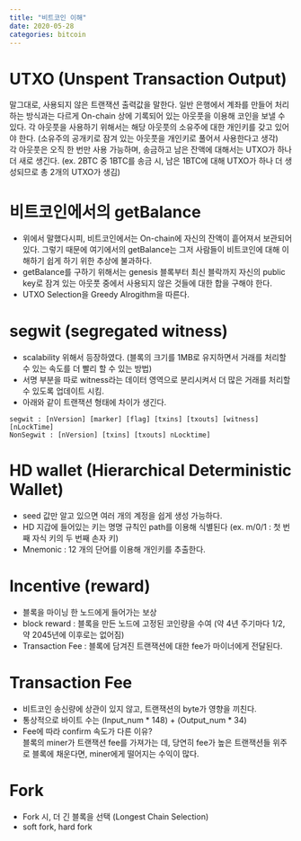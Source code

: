 ```yaml
---
title: "비트코인 이해"
date: 2020-05-28
categories: bitcoin
---
```


# UTXO (Unspent Transaction Output)
 말그대로, 사용되지 않은 트랜잭션 출력값을 말한다. 일반 은행에서 계좌를 만들어 처리하는 방식과는 다르게 On-chain 상에 기록되어 있는 아웃풋을 이용해 코인을 보낼 수 있다.
 각 아웃풋을 사용하기 위해서는 해당 아웃풋의 소유주에 대한 개인키를 갖고 있어야 한다. (소유주의 공개키로 잠겨 있는 아웃풋을 개인키로 풀어서 사용한다고 생각)   
 각 아웃풋은 오직  한 번만 사용 가능하며, 송금하고 남은 잔액에 대해서는 UTXO가 하나 더 새로 생긴다.
 (ex. 2BTC 중 1BTC를 송금 시, 남은 1BTC에 대해 UTXO가 하나 더 생성되므로 총 2개의 UTXO가 생김)
 
# 비트코인에서의 getBalance
  - 위에서 말했다시피, 비트코인에서는 On-chain에 자신의 잔액이 흩어져서 보관되어 있다. 그렇기 때문에 여기에서의 getBalance는 그저 사람들이 비트코인에 대해
  이해하기 쉽게 하기 위한 추상에 불과하다.   
  - getBalance를 구하기 위해서는 genesis 블록부터 최신 블락까지 자신의 public key로 잠겨 있는 아웃풋 중에서 사용되지 않은 것들에 대한 합을 구해야 한다.
  - UTXO Selection을 Greedy Alrogithm을 따른다.
  
# segwit (segregated witness)
- scalability 위해서 등장하였다. (블록의 크기를 1MB로 유지하면서 거래를 처리할 수 있는 속도를 더 빨리 할 수 있는 방법)
- 서명 부분을 따로 witness라는 데이터 영역으로 분리시켜서 더 많은 거래를 처리할 수 있도록 업데이트 시킴.
- 아래와 같이 트랜잭션 형태에 차이가 생긴다.
```
segwit : [nVersion] [marker] [flag] [txins] [txouts] [witness] [nLockTime]
NonSegwit : [nVersion] [txins] [txouts] nLocktime] 
```

# HD wallet (Hierarchical Deterministic Wallet)
- seed 값만 알고 있으면 여러 개의 계정을 쉽게 생성 가능하다.
- HD 지갑에 들어있는 키는 명명 규칙인 path를 이용해 식별된다 (ex. m/0/1 : 첫 번째 자식 키의 두 번째 손자 키)
- Mnemonic : 12 개의 단어를 이용해 개인키를 추출한다.

# Incentive (reward)
- 블록을 마이닝 한 노드에게 들어가는 보상
- block reward : 블록을 만든 노드에 고정된 코인량을 수여 (약 4년 주기마다 1/2, 약 2045년에 이후로는 없어짐)
- Transaction Fee : 블록에 담겨진 트랜잭션에 대한 fee가 마이너에게 전달된다.

# Transaction Fee
- 비트코인 송신량에 상관이 있지 않고, 트랜잭션의 byte가 영향을 끼친다.
- 통상적으로 바이트 수는 (Input_num * 148) + (Output_num * 34)
- Fee에 따라 confirm 속도가 다른 이유?   
블록의 miner가 트랜잭션 fee를 가져가는 데, 당연히 fee가 높은 트랜잭션들 위주로 블록에 채운다면, miner에게 떨어지는 수익이 많다.

# Fork
- Fork 시, 더 긴 블록을 선택 (Longest Chain Selection)
- soft fork, hard fork



